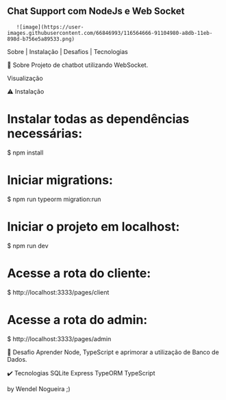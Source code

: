 ## Chat Support com NodeJs e Web Socket

       ![image](https://user-images.githubusercontent.com/66846993/116564666-91104980-a8db-11eb-898d-b756e5a89533.png)


Sobre   |    Instalação   |    Desafios   |    Tecnologias

💬 Sobre
Projeto de chatbot utilizando WebSocket.


Visualização

⚠️ Instalação
# Instalar todas as dependências necessárias:
$ npm install

# Iniciar migrations:
$ npm run typeorm migration:run

# Iniciar o projeto em localhost:
$ npm run dev

# Acesse a rota do cliente:
$ http://localhost:3333/pages/client

# Acesse a rota do admin:
$ http://localhost:3333/pages/admin


🚩 Desafio
Aprender Node, TypeScript e aprimorar a utilização de Banco de Dados.

✔️ Tecnologias
SQLite
Express
TypeORM
TypeScript


by Wendel Nogueira ;)
